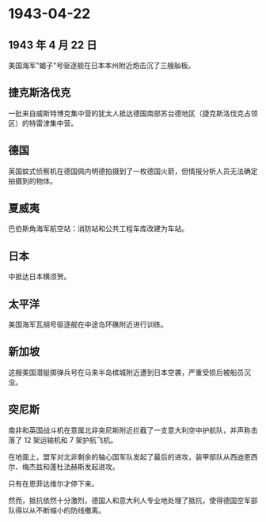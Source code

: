 # 1943-04-22

## 1943 年 4 月 22 日

美国海军"蝎子"号驱逐舰在日本本州附近炮击沉了三艘舢板。

## 捷克斯洛伐克

一批来自威斯特博克集中营的犹太人抵达德国南部苏台德地区（捷克斯洛伐克占领区）的特雷津集中营。

## 德国

英国蚊式侦察机在德国佩内明德拍摄到了一枚德国火箭，但情报分析人员无法确定拍摄到的物体。

## 夏威夷

巴伯斯角海军航空站：消防站和公共工程车库改建为车站。

## 日本

中抵达日本横须贺。

## 太平洋

美国海军瓦胡号驱逐舰在中途岛环礁附近进行训练。

## 新加坡

这艘美国潜艇掷弹兵号在马来半岛槟城附近遭到日本空袭，严重受损后被船员沉没。

## 突尼斯

南非和英国战斗机在意属北非突尼斯附近拦截了一支意大利空中护航队，并声称击落了
12 架运输机和 7 架护航飞机。

在地面上，盟军对北非剩余的轴心国军队发起了最后的进攻，装甲部队从西迪恩西尔、梅杰兹和蓬杜法赫斯发起进攻。

只有在恩菲达维尔才停下来。

然而，抵抗依然十分激烈，德国人和意大利人专业地处理了抵抗，使得德国空军部队得以从不断缩小的防线撤离。

